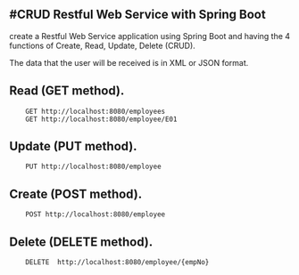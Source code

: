 #CRUD Restful Web Service with Spring Boot 
-------------------------------------------

create a  Restful Web Service application using Spring Boot and having the 4 functions of Create, Read, Update, Delete (CRUD).

The data that the user will be received is in XML or JSON format. 

## Read (GET method).
        GET http://localhost:8080/employees
        GET http://localhost:8080/employee/E01

## Update (PUT method).
        PUT http://localhost:8080/employee
        
## Create (POST method).
        POST http://localhost:8080/employee
        
## Delete (DELETE method).
        DELETE  http://localhost:8080/employee/{empNo}
       

